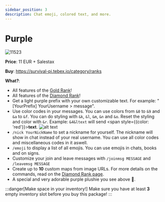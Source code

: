```yaml
---
sidebar_position: 3
description: Chat emoji, colored text, and more.
---
```


# Purple
![11523](9e3956d771f579d5cbe17fca66a55e313bfdb0f2.jpg)

**Price**: 11 EUR + Salestax

**Buy**: https://survival-pi.tebex.io/category/ranks

**What?**:
- All features of the [Gold Rank](gold.md)!
- All features of the [Diamond Rank](diamond.md)!
- Get a light purple prefix with your own customizable text. For example: "[YourPrefix] YourUsername > message".
- Use color codes in your messages. You can use colors from `&0` to `&9` and `&a` to `&f`. You can do styling with `&k`, `&l`, `&m`, `&n` and `&o`. Reset the styling and color with `&r`. Example: `&4&ltext` will send <span style={{color: 'red'}}>**text**</span>.
    ![alt text](a64734336ca8e1aa260faa5508be95aafcaf05eb.png)
- `/nick YourNickName` to set a nickname for yourself. The nickname will show in chat instead of your real username. You can use all color codes and miscellaneous codes in it aswell.
- `/emoji` to display a list of all emojis. You can use emojis in chats, books and on signs.
- Customize your join and leave messages with `/joinmsg MESSAGE` and `/leavemsg MESSAGE`
- Create up to **10** custom maps from image URLs. For more details on the commands, read on the [Diamond Rank page](./diamond.md).
- A special and very adorable purple plushie you see above 🥹.

:::danger[Make space in your inventory!]
Make sure you have at least **3** empty inventory slot before you buy this package!
:::